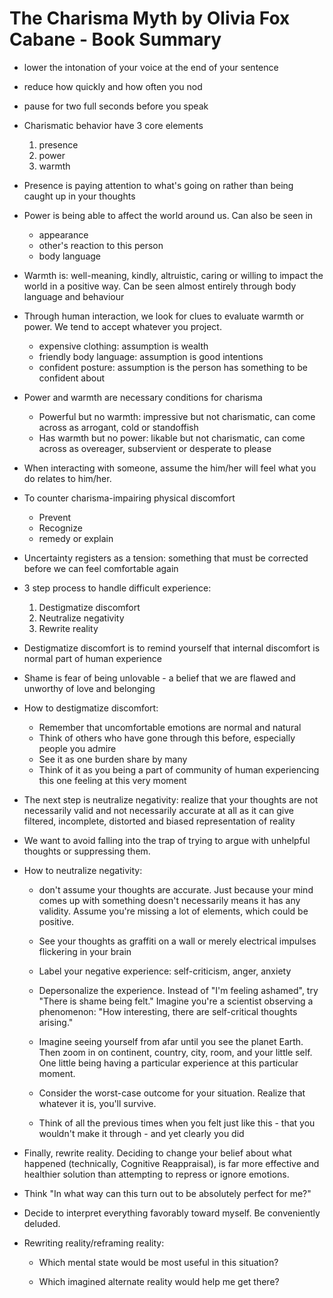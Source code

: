 # The Charisma Myth by Olivia Fox Cabane - Book Summary

- lower the intonation of your voice at the end of your sentence
- reduce how quickly and how often you nod
- pause for two full seconds before you speak

- Charismatic behavior have 3 core elements
  1. presence
  2. power
  3. warmth

- Presence is paying attention to what's going on rather than being caught up in your thoughts

- Power is being able to affect the world around us. Can also be seen in
  - appearance
  - other's reaction to this person
  - body language

- Warmth is: well-meaning, kindly, altruistic, caring or willing to impact the world in a positive way. Can be seen almost entirely through body language and behaviour

- Through human  interaction, we look for clues to evaluate warmth or power. We tend to accept whatever you project.
  - expensive clothing: assumption is wealth
  - friendly body language: assumption is good intentions
  - confident posture: assumption is the person has something to be confident about

- Power and warmth are necessary conditions for charisma
  - Powerful but no warmth: impressive but not charismatic, can come across as arrogant, cold or standoffish
  - Has warmth but no power: likable but not charismatic, can come across as overeager, subservient or desperate to please

- When interacting with someone, assume the him/her will feel what you do relates to him/her.

- To counter charisma-impairing physical discomfort
  - Prevent
  - Recognize
  - remedy or explain

- Uncertainty registers as a tension: something that must be corrected before we can feel comfortable again

- 3 step process to handle difficult experience:
  1. Destigmatize discomfort
  2. Neutralize negativity
  3. Rewrite reality

- Destigmatize discomfort is to remind yourself that internal discomfort is normal part of human experience

- Shame is fear of being unlovable - a belief that we are flawed and unworthy of love and belonging

- How to destigmatize discomfort:
  - Remember that uncomfortable emotions are normal and natural
  - Think of others who have gone through this before, especially people you admire
  - See it as one burden share by many
  - Think of it as you being a part of community of human experiencing this one feeling at this very moment

- The next step is neutralize negativity: realize that your thoughts are not necessarily valid and not necessarily accurate at all as it can give filtered, incomplete, distorted and biased representation of reality

- We want to avoid falling into the trap of trying to argue with unhelpful thoughts or suppressing them.

- How to neutralize negativity:
  - don't assume your thoughts are accurate. Just because your mind comes up with something doesn't necessarily means it has any validity. Assume you're missing a lot of elements, which could be positive.

  - See your thoughts as graffiti on a wall or merely electrical impulses flickering in your brain

  - Label your negative experience: self-criticism, anger, anxiety

  - Depersonalize the experience. Instead of "I'm feeling ashamed", try "There is shame being felt." Imagine you're a scientist observing a phenomenon: "How interesting, there are self-critical thoughts arising."

  - Imagine seeing yourself from afar until you see the planet Earth. Then zoom in on continent, country, city, room, and your little self. One little being having a particular experience at this particular moment.

  - Consider the worst-case outcome for your situation. Realize that whatever it is, you'll survive.

  - Think of all the previous times when you felt just like this - that you wouldn't make it through - and yet clearly you did

- Finally, rewrite reality. Deciding to change your belief about what happened (technically, Cognitive Reappraisal), is far more effective and healthier solution than attempting to repress or ignore emotions.

- Think "In what way can this turn out to be absolutely perfect for me?"

- Decide to interpret everything favorably toward myself. Be conveniently deluded.

- Rewriting reality/reframing reality:
  - Which mental state would be most useful in this situation?

  - Which imagined alternate reality would help me get there?
